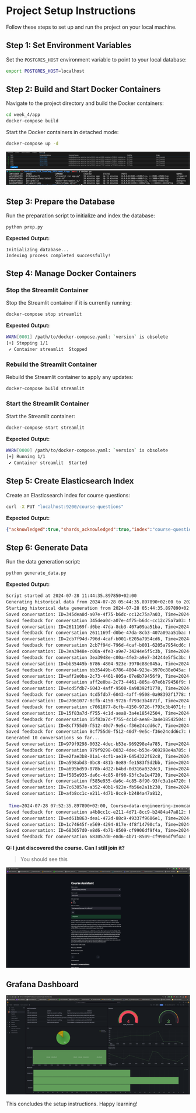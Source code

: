 # Project Setup Instructions

Follow these steps to set up and run the project on your local machine.

## Step 1: Set Environment Variables

Set the `POSTGRES_HOST` environment variable to point to your local database:

```bash
export POSTGRES_HOST=localhost
```

## Step 2: Build and Start Docker Containers

Navigate to the project directory and build the Docker containers:

```bash
cd week_4/app
docker-compose build
```

Start the Docker containers in detached mode:

```bash
docker-compose up -d
```

![docker](/week_4/app/static/020_docker.png)

## Step 3: Prepare the Database

Run the preparation script to initialize and index the database:

```bash
python prep.py
```

**Expected Output:**
```
Initializing database...
Indexing process completed successfully!
```

## Step 4: Manage Docker Containers

### Stop the Streamlit Container

Stop the Streamlit container if it is currently running:

```bash
docker-compose stop streamlit
```

**Expected Output:**
```bash
WARN[0001] /path/to/docker-compose.yaml: `version` is obsolete 
[+] Stopping 1/1
 ✔ Container streamlit  Stopped 
```

### Rebuild the Streamlit Container

Rebuild the Streamlit container to apply any updates:

```bash
docker-compose build streamlit
```

### Start the Streamlit Container

Start the Streamlit container:

```bash
docker-compose start streamlit
```

**Expected Output:**
```bash
WARN[0000] /path/to/docker-compose.yaml: `version` is obsolete 
[+] Running 1/1
 ✔ Container streamlit  Started  
```

## Step 5: Create Elasticsearch Index

Create an Elasticsearch index for course questions:

```bash
curl -X PUT "localhost:9200/course-questions"
```

**Expected Output:**
```json
{"acknowledged":true,"shards_acknowledged":true,"index":"course-questions"}
```

## Step 6: Generate Data

Run the data generation script:

```bash
python generate_data.py
```

**Expected Output:**
```bash
Script started at 2024-07-28 11:44:35.897850+02:00
Generating historical data from 2024-07-28 05:44:35.897890+02:00 to 2024-07-28 11:44:35.897890+02:00
Starting historical data generation from 2024-07-28 05:44:35.897890+02:00 to 2024-07-28 11:44:35.897890+02:00
Saved conversation: ID=345dea0d-a07e-4f75-b6dc-cc12c75a7a03, Time=2024-07-28 05:44:35.897890+02:00, Course=machine-learning-zoomcamp, Model=ollama/llama3
Saved feedback for conversation 345dea0d-a07e-4f75-b6dc-cc12c75a7a03: Negative
Saved conversation: ID=2611169f-d0be-47da-8cb3-407a09aa51ba, Time=2024-07-28 05:50:35.897890+02:00, Course=data-engineering-zoomcamp, Model=ollama/mistral
Saved feedback for conversation 2611169f-d0be-47da-8cb3-407a09aa51ba: Positive
Saved conversation: ID=2cb7f94d-796d-4caf-b001-6205a7954cd6, Time=2024-07-28 06:05:35.897890+02:00, Course=data-engineering-zoomcamp, Model=ollama/phi3
Saved feedback for conversation 2cb7f94d-796d-4caf-b001-6205a7954cd6: Positive
Saved conversation: ID=3ea3948e-c00a-4fe3-a9e7-34244e5f5c3b, Time=2024-07-28 06:09:35.897890+02:00, Course=data-engineering-zoomcamp, Model=ollama/llama3
Saved feedback for conversation 3ea3948e-c00a-4fe3-a9e7-34244e5f5c3b: Positive
Saved conversation: ID=bb35449b-6786-4804-923e-3970c88e045a, Time=2024-07-28 06:24:35.897890+02:00, Course=machine-learning-zoomcamp, Model=ollama/llama3
Saved feedback for conversation bb35449b-6786-4804-923e-3970c88e045a: Positive
Saved conversation: ID=aff2e0ba-2c73-4461-805a-07e6b79456f9, Time=2024-07-28 06:27:35.897890+02:00, Course=machine-learning-zoomcamp, Model=ollama/mistral
Saved feedback for conversation aff2e0ba-2c73-4461-805a-07e6b79456f9: Positive
Saved conversation: ID=4cd5fdb7-6043-4aff-9508-0a98392f1778, Time=2024-07-28 06:31:35.897890+02:00, Course=mlops-zoomcamp, Model=ollama/phi3
Saved feedback for conversation 4cd5fdb7-6043-4aff-9508-0a98392f1778: Negative
Saved conversation: ID=c7061077-8cfb-4150-9726-f793c3b4071f, Time=2024-07-28 06:35:35.897890+02:00, Course=mlops-zoomcamp, Model=ollama/mistral
Saved feedback for conversation c7061077-8cfb-4150-9726-f793c3b4071f: Positive
Saved conversation: ID=15f83a7d-f755-4c1d-aea8-3a4e18542504, Time=2024-07-28 06:46:35.897890+02:00, Course=machine-learning-zoomcamp, Model=ollama/llama3
Saved feedback for conversation 15f83a7d-f755-4c1d-aea8-3a4e18542504: Positive
Saved conversation: ID=8cf755d0-f512-40d7-9e5c-f36e24cdd6c7, Time=2024-07-28 06:56:35.897890+02:00, Course=mlops-zoomcamp, Model=ollama/llama3
Saved feedback for conversation 8cf755d0-f512-40d7-9e5c-f36e24cdd6c7: Positive
Generated 10 conversations so far...
Saved conversation: ID=979f9298-0032-4dec-b53e-969298e4a785, Time=2024-07-28 07:03:35.897890+02:00, Course=mlops-zoomcamp, Model=ollama/mistral
Saved feedback for conversation 979f9298-0032-4dec-b53e-969298e4a785: Positive
Saved conversation: ID=e2fae3b8-01a1-4cf1-ae19-6454322f62c8, Time=2024-07-28 07:05:35.897890+02:00, Course=machine-learning-zoomcamp, Model=ollama/mistral
Saved conversation: ID=a598abd3-0bc8-481b-8e89-fe1583f5d2bb, Time=2024-07-28 07:14:35.897890+02:00, Course=machine-learning-zoomcamp, Model=ollama/llama3
Saved conversation: ID=a695bd59-878b-4d22-b4bd-0d316a032dc3, Time=2024-07-28 07:21:35.897890+02:00, Course=mlops-zoomcamp, Model=ollama/mistral
Saved conversation: ID=f585e935-da6c-4c85-8f90-93fc3a1e4720, Time=2024-07-28 07:28:35.897890+02:00, Course=machine-learning-zoomcamp, Model=ollama/mistral
Saved feedback for conversation f585e935-da6c-4c85-8f90-93fc3a1e4720: Positive
Saved conversation: ID=7c63057e-a352-40b1-922e-fb56e2a1b238, Time=2024-07-28 07:41:35.897890+02:00, Course=mlops-zoomcamp, Model=ollama/mistral
Saved conversation: ID=a4b8cc1c-e211-4d71-8cc9-b2484a47a812,

 Time=2024-07-28 07:52:35.897890+02:00, Course=data-engineering-zoomcamp, Model=ollama/llama3
Saved feedback for conversation a4b8cc1c-e211-4d71-8cc9-b2484a47a812: Positive
Saved conversation: ID=ed61b863-dea1-472d-88c9-49337f9686e1, Time=2024-07-28 07:53:35.897890+02:00, Course=data-engineering-zoomcamp, Model=ollama/llama3
Saved conversation: ID=1c74645f-e569-4294-817e-4f8f14790cfa, Time=2024-07-28 07:54:35.897890+02:00, Course=data-engineering-zoomcamp, Model=ollama/llama3
Saved conversation: ID=683057d0-e8d6-4b71-8509-cf9906df9f4a, Time=2024-07-28 07:56:35.897890+02:00, Course=machine-learning-zoomcamp, Model=ollama/phi3
Saved feedback for conversation 683057d0-e8d6-4b71-8509-cf9906df9f4a: Positive
```

**Q: I just discovered the course. Can I still join it?**

>You should see this


![streamlit](/week_4/app/static/010_streamlit.png)

## Grafana Dashboard

![grafana](/week_4/app/static/030_grafana.png)

This concludes the setup instructions. Happy learning!